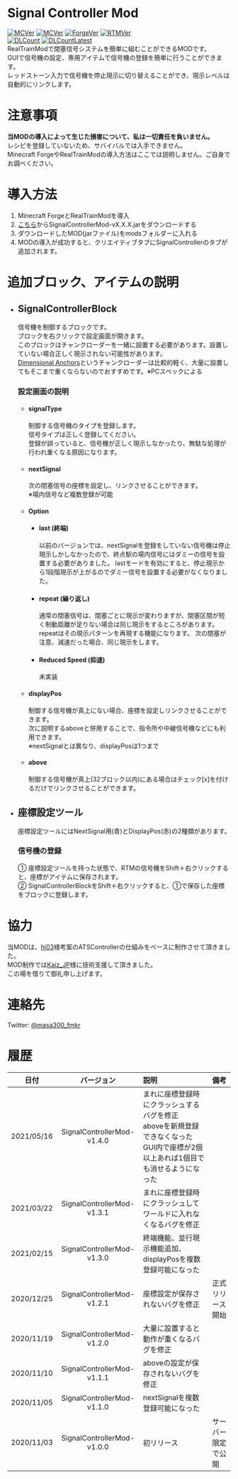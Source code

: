 # Signal Controller Mod
  [![MCVer](https://img.shields.io/badge/Minecraft-1.7.10-brightgreen)](https://www.minecraft.net/)
  [![MCVer](https://img.shields.io/badge/Minecraft-1.12.2-brightgreen)](https://www.minecraft.net/)
  [![ForgeVer](https://img.shields.io/badge/Forge-10.13.4.1558-important)](https://files.minecraftforge.net/maven/net/minecraftforge/forge/index_1.7.10.html)
  [![RTMVer](https://img.shields.io/badge/RealTrainMod-1.7.10.41-informational)](https://www.curseforge.com/minecraft/mc-mods/realtrainmod/files/3039063)  
  [![DLCount](https://img.shields.io/github/downloads/masa300/SignalControllerMod/total)](https://github.com/masa300/SignalControllerMod/releases)
  [![DLCountLatest](https://img.shields.io/github/downloads/masa300/SignalControllerMod/latest/total)](https://github.com/masa300/SignalControllerMod/releases/latest)  
  RealTrainModで閉塞信号システムを簡単に組むことができるMODです。  
  GUIで信号機の設定、専用アイテムで信号機の登録を簡単に行うことができます。  
  レッドストーン入力で信号機を停止現示に切り替えることができ、現示レベルは自動的にリンクします。  


# 注意事項
  **当MODの導入によって生じた損害について、私は一切責任を負いません。**  
  レシピを登録していないため、サバイバルでは入手できません。  
  Minecraft ForgeやRealTrainModの導入方法はここでは説明しません。ご自身でお調べください。  
  
# 導入方法
  1. Minecraft ForgeとRealTrainModを導入
  1. [こちら](https://github.com/masa300/SignalControllerMod/releases/latest)からSignalControllerMod-vX.X.X.jarをダウンロードする
  1. ダウンロードしたMOD(jarファイル)をmodsフォルダーに入れる
  1. MODの導入が成功すると、クリエイティブタブにSignalControllerのタブが追加されます。

# 追加ブロック、アイテムの説明
- ## SignalControllerBlock
    信号機を制御するブロックです。  
    ブロックを右クリックで設定画面が開きます。  
    このブロックはチャンクローダーを一緒に設置する必要があります。設置していない場合正しく現示されない可能性があります。  
    [Dimensional Anchors](http://immibis.com/mcmoddl/)というチャンクローダーは比較的軽く、大量に設置してもそこまで重くならないのでおすすめです。※PCスペックによる  
    

  ### 設定画面の説明
  - #### signalType
    制御する信号機のタイプを登録します。  
    信号タイプは正しく登録してください。  
    登録が誤っていると、信号機が正しく現示しなかったり、無駄な処理が行われ重くなる原因になります。  

  - #### nextSignal
    次の閉塞信号の座標を設定し、リンクさせることができます。  
    ※場内信号など複数登録が可能  

  - #### Option
     - #### last (終端)
       以前のバージョンでは、nextSignalを登録をしていない信号機は停止現示しかしなかったので、終点駅の場内信号にはダミーの信号を設置する必要がありました。
       lastモードを有効にすると、停止現示から1段階現示が上がるのでダミー信号を設置する必要がなくなりました。
      
      - #### repeat (繰り返し)
        通常の閉塞信号は、閉塞ごとに現示が変わりますが、閉塞区間が短く制動距離が足りない場合は同じ現示をするところがあります。
        repeatはその現示パターンを再現する機能になります。
        次の閉塞が注意、減速だった場合、同じ現示をします。
        
      - #### Reduced Speed (抑速)
        未実装
        
  - #### displayPos
    制御する信号機が真上にない場合、座標を設定しリンクさせることができます。  
    次に説明するaboveと併用することで、指令所や中継信号機などにも利用できます。  
    ※nextSignalとは異なり、displayPosは1つまで  

  - #### above
    制御する信号機が真上(32ブロック以内)にある場合はチェック[x]を付けるだけでリンクさせることができます。

- ## 座標設定ツール
  座標設定ツールにはNextSignal用(青)とDisplayPos(赤)の2種類があります。
  
  ### 信号機の登録
    ① 座標設定ツールを持った状態で、RTMの信号機をShift＋右クリックすると、座標がアイテムに保存されます。  
    ② SignalControllerBlockをShift＋右クリックすると、①で保存した座標をブロックに登録します。  

# 協力
  当MODは、[hi03](https://twitter.com/hi03_s)様考案のATSControllerの仕組みをベースに制作させて頂きました。  
  MOD制作では[Kaiz_JP](https://twitter.com/Kaiz_JP)様に技術支援して頂きました。  
  この場を借りて御礼申し上げます。

# 連絡先
  Twitter: [@masa300_fmkr](https://twitter.com/masa300_fmkr)

# 履歴
|日付|バージョン|説明|備考|
|:---:|:---:|:---|:---|
|2021/05/16|SignalControllerMod-v1.4.0|まれに座標登録時にクラッシュするバグを修正<br>aboveを新規登録できなくなった<br>GUI内で座標が2個以上あれば1個目でも消せるようになった||
|2021/03/22|SignalControllerMod-v1.3.1|まれに座標登録時にクラッシュしてワールドに入れなくなるバグを修正||
|2021/02/15|SignalControllerMod-v1.3.0|終端機能、並行現示機能追加、displayPosを複数登録可能になった||
|2020/12/25|SignalControllerMod-v1.2.1|座標設定が保存されないバグを修正|正式リリース開始|
|2020/11/19|SignalControllerMod-v1.2.0|大量に設置すると動作が重くなるバグを修正||
|2020/11/10|SignalControllerMod-v1.1.1|aboveの設定が保存されないバグを修正||
|2020/11/05|SignalControllerMod-v1.1.0|nextSignalを複数登録可能になった||
|2020/11/03|SignalControllerMod-v1.0.0|初リリース|サーバー限定で公開|
